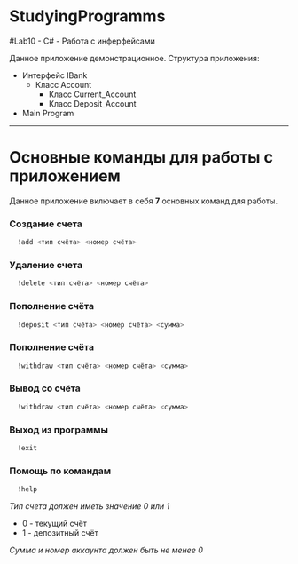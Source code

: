 # StudyingProgramms
#Lab10 -  C# - Работа с инферфейсами

Данное приложение демонстрационное.
Структура приложения:
- Интерфейс  IBank
    - Класс Account
        - Класс Current_Account
        - Класс Deposit_Account
- Main Program
--- 
Основные команды для работы с приложением
========================
Данное приложение включает в себя **7** основных команд для работы.


### Создание счета

  ```csharp 
    !add <тип счёта> <номер счёта>
  ```

### Удаление счета

  ```csharp 
    !delete <тип счёта> <номер счёта>
  ```

### Пополнение счёта

  ```csharp 
    !deposit <тип счёта> <номер счёта> <сумма>
  ```

### Пополнение счёта

  ```csharp 
    !withdraw <тип счёта> <номер счёта> <сумма>
  ```

### Вывод со счёта

  ```csharp 
    !withdraw <тип счёта> <номер счёта> <сумма>
  ```

### Выход из программы

  ```csharp 
    !exit
  ```

### Помощь по командам

  ```csharp 
    !help
  ```

*Тип счета должен иметь значение 0 или 1*
- 0 - текущий счёт
- 1 - депозитный счёт

*Сумма и номер аккаунта должен быть не менее 0*











    
